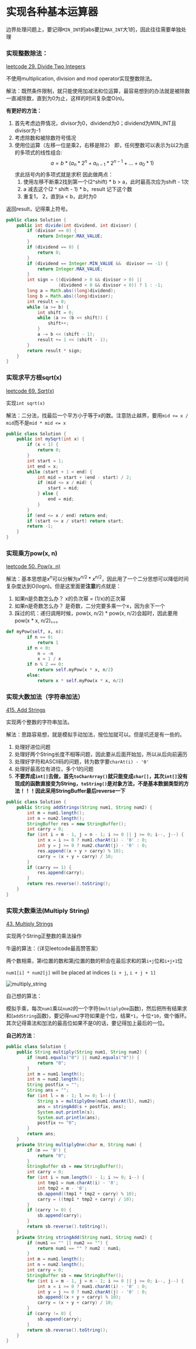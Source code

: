# 实现各种基本运算器

边界处理问题上，要记得`MIN_INT`的abs要比`MAX_INT`大1的，因此往往需要单独处理

### 实现整数除法：

[leetcode 29. Divide Two Integers](https://leetcode.com/problems/divide-two-integers/#/description)

不使用multiplication, division and mod operator实现整数除法。

解法：既然条件限制，就只能使用加减法和位运算，最容易想到的办法就是被除数一直减除数，直到为0为止，这样的时间复杂度O(n)。

**有更好的方法：**

1. 首先考虑边界情况，divisor为0，dividend为0；dividend为MIN_INT且divisor为-1
2. 考虑除数和被除数符号情况
3. 使用位运算（左移一位是乘2，右移是除2）
即，任何整数可以表示为以2为底的多项式的线性组合:
$$a = b * (a_n * 2 ^ n + a_{n-1} * 2 ^{n-1} + ... + a_0 * 1)$$
求此括号内的多项式就是求积
因此做两点：
	1. 使用左移不断乘2找到第一个(2^shift) * b > a，此时最高次应为shift - 1次
	1. a 减去这个(2 ^ shift - 1) * b，result 记下这个数
	1. 重复1， 2，直到a < b，此时为0

返回result，记得乘上符号。

```java
public class Solution {
    public int divide(int dividend, int divisor) {
        if (divisor == 0) {
            return Integer.MAX_VALUE;
        }
        if (dividend == 0) {
            return 0;
        }
        if (dividend == Integer.MIN_VALUE &&  divisor == -1) {
            return Integer.MAX_VALUE;
        }
        int sign = ((dividend > 0 && divisor > 0) || 
                    (dividend < 0 && divisor < 0)) ? 1 : -1;
        long a = Math.abs((long)dividend);
        long b = Math.abs((long)divisor);
        int result = 0;
        while (a >= b) {
            int shift = 0;
            while (a >= (b << shift)) {
                shift++;
            }
            a -= b << (shift - 1);
            result += 1 << (shift - 1);
        }
        return result * sign;
    }
}
```

### 实现求平方根sqrt(x)

[leetcode 69. Sqrt(x)](https://leetcode.com/problems/sqrtx/#/description)

实现`int sqrt(x)`

解法：二分法，找最后一个平方小于等于x的数。注意防止越界，要用`mid <= x / mid`而不是`mid * mid <= x`

```java
public class Solution {
    public int mySqrt(int x) {
        if (x < 1) {
            return 0;
        }
        int start = 1;
        int end = x;
        while (start + 1 < end) {
            int mid = start + (end - start) / 2;
            if (mid <= x / mid) {
                start = mid;
            } else {
                end = mid;
            }
        }
        if (end <= x / end) return end;
        if (start <= x / start) return start;
        return -1;
    }
}
```

### 实现乘方pow(x, n)

[leetcode 50. Pow(x, n)](https://leetcode.com/problems/powx-n/#/description)

解法：基本思想是$x^n$可以分解为$x^{n/2} * x^{n/2}$，因此用了一个二分思想可以降低时间复杂度达到O(logn)。但是这里面要**注意**的点就是：

1. 如果n是负数怎么办？ x的负次幂 = (1/x)的正次幂
2. 如果n是奇数怎么办？ 是奇数，二分完要多乘一个x，因为余下一个
3. 踩过的坑：递归调用时候，pow(x, n/2) * pow(x, n/2)会超时，因此要用pow(x * x, n/2)。。。

```python
def myPow(self, x, n):
        if n == 0:
            return 1
        if n < 0:
            n = -n
            x = 1 / x
        if n % 2 == 0:
            return self.myPow(x * x, n/2)
        else:
            return x * self.myPow(x * x, n/2)
```

### 实现大数加法（字符串加法）

[415. Add Strings](https://leetcode.com/problems/add-strings/#/description)

实现两个整数的字符串加法。

解法：思路容易想，就是模拟手动加法，按位加就可以。但是坑还是有一些的。

1. 处理好进位问题
2. 处理好两个String长度不相等问题，因此要从后面开始加，所以从后向前遍历
3. 处理好字符和ASCII码的问题，转为数字要`charAt(i) - '0'`
3. 处理好最高位有进位，多个1的问题
4. **不要弄成`int[]`去做，首先`toCharArray()`就只能变成`char[]`，其次`int[]`没有现成的函数直接变为String，`toString()`是对象方法，不是基本数据类型的方法！！！因此采用StringBuffer最后reverse一下**

```java
public class Solution {
    public String addStrings(String num1, String num2) {
        int m = num1.length();
        int n = num2.length();
        StringBuffer res = new StringBuffer();
        int carry = 0;
        for (int i = m - 1, j = n - 1; i >= 0 || j >= 0; i--, j--) {
            int x = i >= 0 ? num1.charAt(i) - '0' : 0;
            int y = j >= 0 ? num2.charAt(j) - '0' : 0;
            res.append((x + y + carry) % 10);
            carry = (x + y + carry) / 10;
        }
        if (carry == 1) {
            res.append(carry);
        }
        return res.reverse().toString();
    }
}
```

### 实现大数乘法(Multiply String)

[43. Multiply Strings](https://leetcode.com/problems/multiply-strings/#/description)

实现两个String正整数的乘法操作

牛逼的算法：（详见leetcode最高赞答案）

两个数相乘，第i位置的数和第j位置的数的积会在最后求和的第`i+j`位和`i+j+1`位

`num1[i] * num2[j]` will be placed at indices `[i + j`, `i + j + 1]`

![multiply_string](https://drscdn.500px.org/photo/130178585/m%3D2048/300d71f784f679d5e70fadda8ad7d68f)

自己想的算法：

模拟手乘，每次`num1`乘以`num2`的一个字符(`multiplyOne`函数)，然后把所有结果求和(`addString`函数)，要记得`num2`字符如果是个位，结果`*1`，十位`*10`，做个循环。其次记得乘法和加法的最高位如果不是0的话，要记得加上最后的一位。

**自己的方法**：

```java
public class Solution {
    public String multiply(String num1, String num2) {
        if (num1.equals("0") || num2.equals("0")) {
            return "0";
        }
        int m = num1.length();
        int n = num2.length();
        String postfix = "";
        String ans = "";
        for (int l = m - 1; l >= 0; l--) {
            String s = multiplyOne(num1.charAt(l), num2);
            ans = stringAdd(s + postfix, ans);
            System.out.println(s);
            System.out.println(ans);
            postfix += "0";
        }
        return ans;
    }
    private String multiplyOne(char m, String num) {
        if (m == '0') {
            return "0";
        }
        StringBuffer sb = new StringBuffer();
        int carry = 0;
        for (int i = num.length() - 1; i >= 0; i--) {
            int tmp1 = num.charAt(i) - '0';
            int tmp2 = m - '0';
            sb.append((tmp1 * tmp2 + carry) % 10);
            carry = ((tmp1 * tmp2 + carry) / 10);
        }
        if (carry != 0) {
            sb.append(carry);
        }
        return sb.reverse().toString();
    }
    private String stringAdd(String num1, String num2) {
        if (num1 == "" || num2 == "") {
            return num1 == "" ? num2 : num1;
        }
        int m = num1.length();
        int n = num2.length();
        int carry = 0;
        StringBuffer sb = new StringBuffer();
        for (int i = m - 1, j = n - 1; i >= 0 || j >= 0; i--, j--) {
            int x = i >= 0 ? num1.charAt(i) - '0' : 0;
            int y = j >= 0 ? num2.charAt(j) - '0' : 0;
            sb.append((x + y + carry) % 10);
            carry = (x + y + carry) / 10;
        }
        if (carry != 0) {
            sb.append(carry);
        }
        return sb.reverse().toString();
    }
}
```
